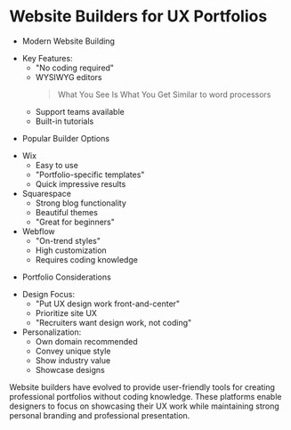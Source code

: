 # Website Builders for UX Portfolios

* Modern Website Building
 - Key Features:
   * "No coding required"
   * WYSIWYG editors
     > What You See Is What You Get
     > Similar to word processors
   * Support teams available
   * Built-in tutorials

* Popular Builder Options
 - Wix
   * Easy to use
   * "Portfolio-specific templates"
   * Quick impressive results
 - Squarespace
   * Strong blog functionality
   * Beautiful themes
   * "Great for beginners"
 - Webflow
   * "On-trend styles"
   * High customization
   * Requires coding knowledge

* Portfolio Considerations
 - Design Focus:
   * "Put UX design work front-and-center"
   * Prioritize site UX
   * "Recruiters want design work, not coding"
 - Personalization:
   * Own domain recommended
   * Convey unique style
   * Show industry value
   * Showcase designs

Website builders have evolved to provide user-friendly tools for creating professional portfolios without coding knowledge. These platforms enable designers to focus on showcasing their UX work while maintaining strong personal branding and professional presentation.
